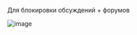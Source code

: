 Для блокировки обсуждений + форумов

![image](https://github.com/skibiditualet/wiki/assets/87380272/30316e2f-06a2-49cf-86d2-fa852040fbda)
